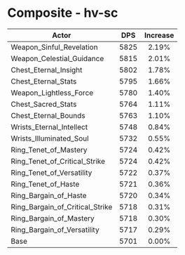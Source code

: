 # Composite - hv-sc
| Actor | DPS | Increase |
|---|:---:|:---:|
|Weapon_Sinful_Revelation|5825|2.19%|
|Weapon_Celestial_Guidance|5815|2.01%|
|Chest_Eternal_Insight|5802|1.78%|
|Chest_Eternal_Stats|5795|1.66%|
|Weapon_Lightless_Force|5780|1.40%|
|Chest_Sacred_Stats|5764|1.11%|
|Chest_Eternal_Bounds|5763|1.10%|
|Wrists_Eternal_Intellect|5748|0.84%|
|Wrists_Illuminated_Soul|5732|0.55%|
|Ring_Tenet_of_Mastery|5724|0.42%|
|Ring_Tenet_of_Critical_Strike|5724|0.42%|
|Ring_Tenet_of_Versatility|5722|0.37%|
|Ring_Tenet_of_Haste|5721|0.36%|
|Ring_Bargain_of_Haste|5720|0.34%|
|Ring_Bargain_of_Critical_Strike|5718|0.31%|
|Ring_Bargain_of_Mastery|5718|0.30%|
|Ring_Bargain_of_Versatility|5717|0.29%|
|Base|5701|0.00%|
